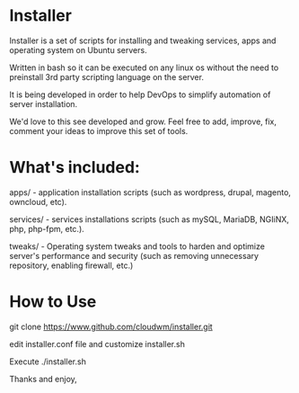 # Installer

Installer is a set of scripts for installing and tweaking services, apps and operating system on Ubuntu servers.

Written in bash so it can be executed on any linux os without the need to preinstall 3rd party scripting language on the server.

It is being developed in order to help DevOps to simplify automation of server installation.

We'd love to this see developed and grow. Feel free to add, improve, fix, comment your ideas to improve this set of tools.


# What's included:

apps/ - application installation scripts (such as wordpress, drupal, magento, owncloud, etc).

services/ - services installations scripts (such as mySQL, MariaDB, NGIiNX, php, php-fpm, etc.).

tweaks/ - Operating system tweaks and tools to harden and optimize server's performance and security (such as removing unnecessary repository, enabling firewall, etc.)


# How to Use
git clone https://www.github.com/cloudwm/installer.git

edit installer.conf file and customize installer.sh 

Execute ./installer.sh

Thanks and enjoy,

